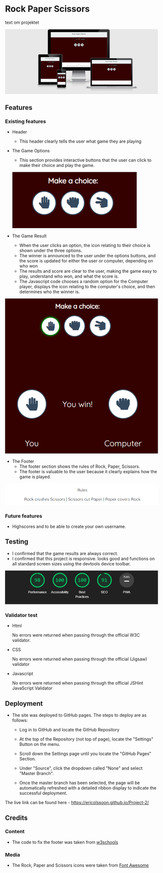 # Rock Paper Scissors

text om projektet


![Different devices](assets/images/Responsive..png)


## Features 

### Existing features

- Header
   - This header clearly tells the user what game they are playing 

-  The Game Options
   - This section provides interactive buttons that the user can click to make their choice and play the game.
   
   ![Game options](assets/images/Game_options.png)

- The Game Result
   - When the user clicks an option, the icon relating to their choice is shown under the three options.
   - The winner is announced to the user under the options buttons, and the score is updated for either the user or computer, depending on who won
   - The results and score are clear to the user, making the game easy to play, understand who won, and what the score is.
   - The Javascript code chooses a random option for the Computer player, displays the icon relating to the computer's choice, and then determines who the winner is.

![Game result](assets/images/Result.png)

- The Footer
   - The footer section shows the rules of Rock, Paper, Scissors.
   - The footer is valuable to the user because it clearly explains how the game is played.

![Footer](assets/images/Footer.png)

### Future features
- Highscores and to be able to create your own username.

## Testing
- I confirmed that the game results are always correct.
- I confirmed that this project is responsive. looks good and functions on all standard screen sizes using the devtools device toolbar.

![Lighthouse](assets/images/Lighthouse.png)

### Validator test

<ul>
<li>Html </li>
<p>No errors were returned when passing through the official W3C validator.</p>
</ul>
<ul>
<li>CSS</li>
<p> No errors were returned when passing through the official (Jigsaw) validator</p>
</ul>
<ul>
<li>Javascript</li>
<p>No errors were returned when passing through the official JSHint JavaScript Validator</p>
</ul>

## Deployment
- The site was deployed to GitHub pages. The steps to deploy are as follows: 
    
    - Log in to GitHub and locate the GitHub Repository
    
    - At the top of the Repository (not top of page), locate the "Settings" Button on the menu.

    - Scroll down the Settings page until you locate the "GitHub Pages" Section.

    - Under "Source", click the dropdown called "None" and select "Master Branch".

    - Once the master branch has been selected, the page will be automatically refreshed with a detailed ribbon display to indicate the successful deployment. 

The live link can be found here - https://ericolssoon.github.io/Project-2/

## Credits

### Content
- The code to fix the footer was taken from [w3schools](https://www.w3schools.com)

### Media
- The Rock, Paper and Scissors icons were taken from [Font Awesome](https://fontawesome.com/)